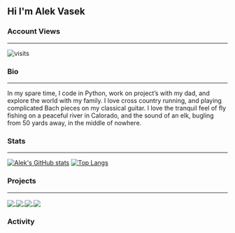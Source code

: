 ## Hi I'm Alek Vasek
### Account Views
---

![visits](https://visit-counter.vercel.app/counter.png?page=https%3A%2F%2Fgithub.com%2Falekthegenius&s=40&c=00ff00&bg=00000000&no=2&ff=digi)

### Bio
---
In my spare time, I code in Python, work on project’s with my dad, and explore the world with my family. I love cross country running, and playing complicated Bach pieces on my classical guitar. I love the tranquil feel of fly fishing on a peaceful river in Calorado, and the sound of an elk, bugling from 50 yards away, in the middle of nowhere.

### Stats
---
[![Alek's GitHub stats](https://github-readme-stats-vercel-tdho.vercel.app/api?username=alekthegenius&show_icons=true&theme=transparent&hide_border=true)](https://github.com/anuraghazra/github-readme-stats)
[![Top Langs](https://github-readme-stats-vercel-tdho.vercel.app/api/top-langs/?username=alekthegenius&layout=compact&theme=transparent&hide_border=true)](https://github.com/anuraghazra/github-readme-stats)

### Projects
---
<a href="https://github.com/alekthegenius/Woof">
  <img align="center" src="https://github-readme-stats-vercel-tdho.vercel.app/api/pin/?username=alekthegenius&repo=Woof&theme=transparent&hide_border=true" />
</a>
<a href="https://github.com/alekthegenius/Perky">
  <img align="center" src="https://github-readme-stats-vercel-tdho.vercel.app/api/pin/?username=alekthegenius&repo=Perky&theme=transparent&hide_border=true" />
</a>
<a href="https://github.com/alekthegenius/Raspberry-Pi-Digital-Camera">
  <img align="center" src="https://github-readme-stats-vercel-tdho.vercel.app/api/pin/?username=alekthegenius&repo=Raspberry-Pi-Digital-Camera&theme=transparent&hide_border=true" />
</a>
<a href="https://github.com/alekthegenius/tech">
  <img align="center" src="https://github-readme-stats-vercel-tdho.vercel.app/api/pin/?username=alekthegenius&repo=tech&theme=transparent&hide_border=true" />
</a>

### Activity
<!--START_SECTION:waka-->
<!--END_SECTION:waka-->
